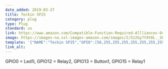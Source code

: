 ```yaml
---
date_added: 2019-03-27
title: Teckin SP25
category: plug
type: Plug
standard: us
link: https://www.amazon.com/Compatible-Function-Required-Allliances-Overcharging/dp/B07G78YSQS
image: https://images-na.ssl-images-amazon.com/images/I/512Gy7t9t0L._SL1001_.jpg
template: '{"NAME":"Teckin SP25","GPIO":[56,255,255,255,255,255,255,255,22,17,255,21,255],"FLAG":1,"BASE":18}' 
link_alt: 
---
```


GPIO0 = Led1i, GPIO12 = Relay2, GPIO13 = Button1, GPIO15 = Relay1

